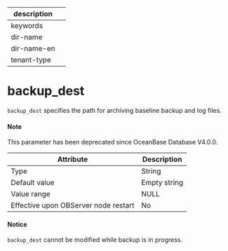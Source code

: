 | description ||
|---|---|
| keywords ||
| dir-name ||
| dir-name-en ||
| tenant-type ||

backup_dest
================================

`backup_dest` specifies the path for archiving baseline backup and log files.


<main id="notice" type='explain'>
  <h4>Note</h4>
  <p>  This parameter has been deprecated since OceanBase Database V4.0.0.   </p>
</main>

| **Attribute** | **Description** |
|------------------|--------|
| Type | String |
| Default value | Empty string |
| Value range | NULL |
| Effective upon OBServer node restart | No |


<main id="notice" type='notice'>
  <h4>Notice</h4>
  <p>  <code>backup_dest</code> cannot be modified while backup is in progress.   </p>
</main>